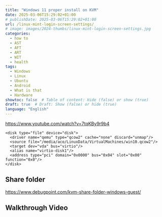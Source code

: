 ```yaml
---
title: "Windows 11 proper install on KVM"
date: 2025-03-06T15:29:02+01:00
# publishDate: 2025-03-06T15:29:02+01:00
url: /linux-mint-login-screen-settings/
# image: images/2024-thumbs/linux-mint-login-screen-settings.jpg
categories: 
  - how to
  - AST
  - AFT
  - ART
  - WIT
  - health
tags: 
  - Windows
  - Linux
  - Ubuntu
  - Android
  - What is that
  - Hardware
showtoc: false  # Table of content: Hide (false) or show (true)
draft: true  # Draft: Show (false) or hide (true)
language: "English"
---
```


https://www.youtube.com/watch?v=7tqKBy9r9b4

    <disk type="file" device="disk">
      <driver name="qemu" type="qcow2" cache="none" discard="unmap"/>
      <source file="/media/aco/LinuxData/VirtualMachines/win10.qcow2"/>
      <target dev="vda" bus="virtio"/>
      <alias name="virtio-disk1"/>
      <address type="pci" domain="0x0000" bus="0x04" slot="0x00" function="0x0"/>
    </disk>

## Share folder

https://www.debugpoint.com/kvm-share-folder-windows-guest/

## Walkthrough Video